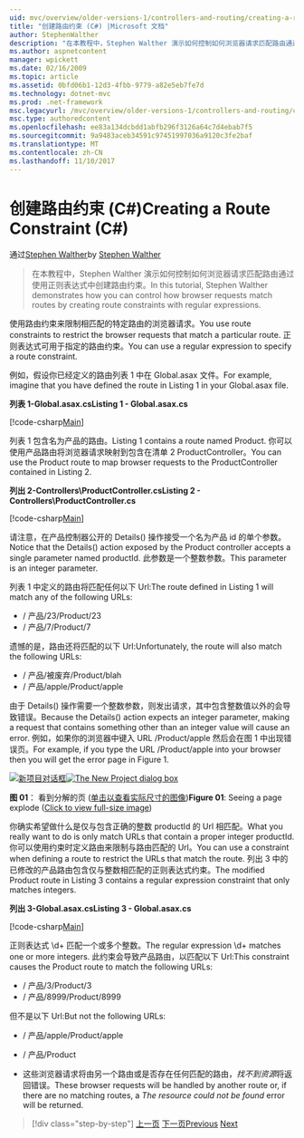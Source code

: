 ```yaml
---
uid: mvc/overview/older-versions-1/controllers-and-routing/creating-a-route-constraint-cs
title: "创建路由约束 (C#) |Microsoft 文档"
author: StephenWalther
description: "在本教程中，Stephen Walther 演示如何控制如何浏览器请求匹配路由通过使用正则表达式中创建路由约束。"
ms.author: aspnetcontent
manager: wpickett
ms.date: 02/16/2009
ms.topic: article
ms.assetid: 0bfd06b1-12d3-4fbb-9779-a82e5eb7fe7d
ms.technology: dotnet-mvc
ms.prod: .net-framework
msc.legacyurl: /mvc/overview/older-versions-1/controllers-and-routing/creating-a-route-constraint-cs
msc.type: authoredcontent
ms.openlocfilehash: ee83a134dcbdd1abfb296f3126a64c7d4ebab7f5
ms.sourcegitcommit: 9a9483aceb34591c97451997036a9120c3fe2baf
ms.translationtype: MT
ms.contentlocale: zh-CN
ms.lasthandoff: 11/10/2017
---
```

<a name="creating-a-route-constraint-c"></a><span data-ttu-id="68b3b-103">创建路由约束 (C#)</span><span class="sxs-lookup"><span data-stu-id="68b3b-103">Creating a Route Constraint (C#)</span></span>
====================
<span data-ttu-id="68b3b-104">通过[Stephen Walther](https://github.com/StephenWalther)</span><span class="sxs-lookup"><span data-stu-id="68b3b-104">by [Stephen Walther](https://github.com/StephenWalther)</span></span>

> <span data-ttu-id="68b3b-105">在本教程中，Stephen Walther 演示如何控制如何浏览器请求匹配路由通过使用正则表达式中创建路由约束。</span><span class="sxs-lookup"><span data-stu-id="68b3b-105">In this tutorial, Stephen Walther demonstrates how you can control how browser requests match routes by creating route constraints with regular expressions.</span></span>


<span data-ttu-id="68b3b-106">使用路由约束来限制相匹配的特定路由的浏览器请求。</span><span class="sxs-lookup"><span data-stu-id="68b3b-106">You use route constraints to restrict the browser requests that match a particular route.</span></span> <span data-ttu-id="68b3b-107">正则表达式可用于指定的路由约束。</span><span class="sxs-lookup"><span data-stu-id="68b3b-107">You can use a regular expression to specify a route constraint.</span></span>

<span data-ttu-id="68b3b-108">例如，假设你已经定义的路由列表 1 中在 Global.asax 文件。</span><span class="sxs-lookup"><span data-stu-id="68b3b-108">For example, imagine that you have defined the route in Listing 1 in your Global.asax file.</span></span>

<span data-ttu-id="68b3b-109">**列表 1-Global.asax.cs**</span><span class="sxs-lookup"><span data-stu-id="68b3b-109">**Listing 1 - Global.asax.cs**</span></span>

[!code-csharp[Main](creating-a-route-constraint-cs/samples/sample1.cs)]

<span data-ttu-id="68b3b-110">列表 1 包含名为产品的路由。</span><span class="sxs-lookup"><span data-stu-id="68b3b-110">Listing 1 contains a route named Product.</span></span> <span data-ttu-id="68b3b-111">你可以使用产品路由将浏览器请求映射到包含在清单 2 ProductController。</span><span class="sxs-lookup"><span data-stu-id="68b3b-111">You can use the Product route to map browser requests to the ProductController contained in Listing 2.</span></span>

<span data-ttu-id="68b3b-112">**列出 2-Controllers\ProductController.cs**</span><span class="sxs-lookup"><span data-stu-id="68b3b-112">**Listing 2 - Controllers\ProductController.cs**</span></span>

[!code-csharp[Main](creating-a-route-constraint-cs/samples/sample2.cs)]

<span data-ttu-id="68b3b-113">请注意，在产品控制器公开的 Details() 操作接受一个名为产品 id 的单个参数。</span><span class="sxs-lookup"><span data-stu-id="68b3b-113">Notice that the Details() action exposed by the Product controller accepts a single parameter named productId.</span></span> <span data-ttu-id="68b3b-114">此参数是一个整数参数。</span><span class="sxs-lookup"><span data-stu-id="68b3b-114">This parameter is an integer parameter.</span></span>

<span data-ttu-id="68b3b-115">列表 1 中定义的路由将匹配任何以下 Url:</span><span class="sxs-lookup"><span data-stu-id="68b3b-115">The route defined in Listing 1 will match any of the following URLs:</span></span>

- <span data-ttu-id="68b3b-116">/ 产品/23</span><span class="sxs-lookup"><span data-stu-id="68b3b-116">/Product/23</span></span>
- <span data-ttu-id="68b3b-117">/ 产品/7</span><span class="sxs-lookup"><span data-stu-id="68b3b-117">/Product/7</span></span>

<span data-ttu-id="68b3b-118">遗憾的是，路由还将匹配的以下 Url:</span><span class="sxs-lookup"><span data-stu-id="68b3b-118">Unfortunately, the route will also match the following URLs:</span></span>

- <span data-ttu-id="68b3b-119">/ 产品/被废弃</span><span class="sxs-lookup"><span data-stu-id="68b3b-119">/Product/blah</span></span>
- <span data-ttu-id="68b3b-120">/ 产品/apple</span><span class="sxs-lookup"><span data-stu-id="68b3b-120">/Product/apple</span></span>

<span data-ttu-id="68b3b-121">由于 Details() 操作需要一个整数参数，则发出请求，其中包含整数值以外的会导致错误。</span><span class="sxs-lookup"><span data-stu-id="68b3b-121">Because the Details() action expects an integer parameter, making a request that contains something other than an integer value will cause an error.</span></span> <span data-ttu-id="68b3b-122">例如，如果你的浏览器中键入 URL /Product/apple 然后会在图 1 中出现错误页。</span><span class="sxs-lookup"><span data-stu-id="68b3b-122">For example, if you type the URL /Product/apple into your browser then you will get the error page in Figure 1.</span></span>


<span data-ttu-id="68b3b-123">[![新项目对话框](creating-a-route-constraint-cs/_static/image1.jpg)](creating-a-route-constraint-cs/_static/image1.png)</span><span class="sxs-lookup"><span data-stu-id="68b3b-123">[![The New Project dialog box](creating-a-route-constraint-cs/_static/image1.jpg)](creating-a-route-constraint-cs/_static/image1.png)</span></span>

<span data-ttu-id="68b3b-124">**图 01**： 看到分解的页 ([单击以查看实际尺寸的图像](creating-a-route-constraint-cs/_static/image2.png))</span><span class="sxs-lookup"><span data-stu-id="68b3b-124">**Figure 01**: Seeing a page explode ([Click to view full-size image](creating-a-route-constraint-cs/_static/image2.png))</span></span>


<span data-ttu-id="68b3b-125">你确实希望做什么是仅与包含正确的整数 productId 的 Url 相匹配。</span><span class="sxs-lookup"><span data-stu-id="68b3b-125">What you really want to do is only match URLs that contain a proper integer productId.</span></span> <span data-ttu-id="68b3b-126">你可以使用约束时定义路由来限制与路由匹配的 Url。</span><span class="sxs-lookup"><span data-stu-id="68b3b-126">You can use a constraint when defining a route to restrict the URLs that match the route.</span></span> <span data-ttu-id="68b3b-127">列出 3 中的已修改的产品路由包含仅与整数相匹配的正则表达式约束。</span><span class="sxs-lookup"><span data-stu-id="68b3b-127">The modified Product route in Listing 3 contains a regular expression constraint that only matches integers.</span></span>

<span data-ttu-id="68b3b-128">**列出 3-Global.asax.cs**</span><span class="sxs-lookup"><span data-stu-id="68b3b-128">**Listing 3 - Global.asax.cs**</span></span>

[!code-csharp[Main](creating-a-route-constraint-cs/samples/sample3.cs)]

<span data-ttu-id="68b3b-129">正则表达式 \d+ 匹配一个或多个整数。</span><span class="sxs-lookup"><span data-stu-id="68b3b-129">The regular expression \d+ matches one or more integers.</span></span> <span data-ttu-id="68b3b-130">此约束会导致产品路由，以匹配以下 Url:</span><span class="sxs-lookup"><span data-stu-id="68b3b-130">This constraint causes the Product route to match the following URLs:</span></span>

- <span data-ttu-id="68b3b-131">/ 产品/3</span><span class="sxs-lookup"><span data-stu-id="68b3b-131">/Product/3</span></span>
- <span data-ttu-id="68b3b-132">/ 产品/8999</span><span class="sxs-lookup"><span data-stu-id="68b3b-132">/Product/8999</span></span>

<span data-ttu-id="68b3b-133">但不是以下 Url:</span><span class="sxs-lookup"><span data-stu-id="68b3b-133">But not the following URLs:</span></span>

- <span data-ttu-id="68b3b-134">/ 产品/apple</span><span class="sxs-lookup"><span data-stu-id="68b3b-134">/Product/apple</span></span>
- <span data-ttu-id="68b3b-135">/ 产品</span><span class="sxs-lookup"><span data-stu-id="68b3b-135">/Product</span></span>

- <span data-ttu-id="68b3b-136">这些浏览器请求将由另一个路由或是否存在任何匹配的路由，*找不到资源*将返回错误。</span><span class="sxs-lookup"><span data-stu-id="68b3b-136">These browser requests will be handled by another route or, if there are no matching routes, a *The resource could not be found* error will be returned.</span></span>

>[!div class="step-by-step"]
<span data-ttu-id="68b3b-137">[上一页](creating-custom-routes-cs.md)
[下一页](creating-a-custom-route-constraint-cs.md)</span><span class="sxs-lookup"><span data-stu-id="68b3b-137">[Previous](creating-custom-routes-cs.md)
[Next](creating-a-custom-route-constraint-cs.md)</span></span>
